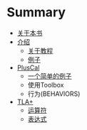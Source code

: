 # Summary

* [关于本书](README.md)
* [介绍](introduction.md)
  * [关于教程](about-this-guide.md)
  * [例子](example.md)
* [PlusCal](pluscal.md)
  * [一个简单的例子](a_simple_spec.md)
  * 使用Toolbox
  * 行为(BEHAVIORS)
* [TLA+](tla+.md)
  * [运算符](operators.md)
  * [表达式](expressions.md)

